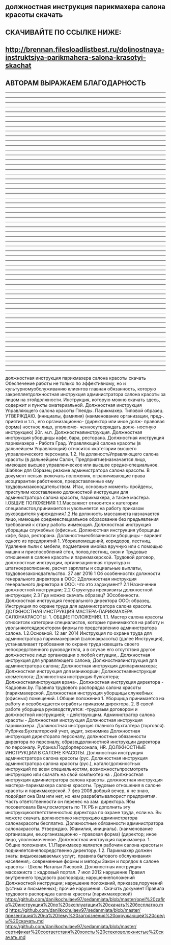 должностная инструкция парикмахера салона красоты скачать
--------------------------------------------------
СКАЧИВАЙТЕ ПО ССЫЛКЕ НИЖЕ:
--------------------------------------------------
http://brennan.filesloadlistbest.ru/doljnostnaya-instruktsiya-parikmahera-salona-krasotyi-skachat
--------------------------------------------------
АВТОРАМ ВЫРАЖАЕМ БЛАГОДАРНОСТЬ
--------------------------------------------------
--------------------------------------------------
--------------------------------------------------
--------------------------------------------------
--------------------------------------------------
--------------------------------------------------
--------------------------------------------------
--------------------------------------------------
--------------------------------------------------
--------------------------------------------------
--------------------------------------------------
--------------------------------------------------
--------------------------------------------------
--------------------------------------------------
--------------------------------------------------
--------------------------------------------------
--------------------------------------------------
--------------------------------------------------
--------------------------------------------------
--------------------------------------------------
--------------------------------------------------
--------------------------------------------------
--------------------------------------------------
--------------------------------------------------
--------------------------------------------------
--------------------------------------------------
--------------------------------------------------
--------------------------------------------------
--------------------------------------------------
--------------------------------------------------
--------------------------------------------------
--------------------------------------------------
--------------------------------------------------
--------------------------------------------------
--------------------------------------------------
--------------------------------------------------
--------------------------------------------------
--------------------------------------------------
--------------------------------------------------
--------------------------------------------------
--------------------------------------------------
--------------------------------------------------
--------------------------------------------------
--------------------------------------------------
--------------------------------------------------
--------------------------------------------------
--------------------------------------------------
--------------------------------------------------
--------------------------------------------------
--------------------------------------------------
--------------------------------------------------
--------------------------------------------------
--------------------------------------------------
--------------------------------------------------
--------------------------------------------------
--------------------------------------------------
--------------------------------------------------
--------------------------------------------------
--------------------------------------------------
--------------------------------------------------
должностная инструкция парикмахера салона красоты скачать Обеспечение работы не только по эффективному, но и культурномуобслуживанию клиентов  главная обязанность, которую закрепляетдолжностная инструкция администратора салона красоты за лицом на этойдолжности. Инструкция, которую можно скачать здесь, содержит и пункты оматериальной. Должностная инструкция Управляющего салона красоты Плеяды. Парикмахер. Типовой образец. УТВЕРЖДАЮ. (инициалы, фамилия) (наименование организации, пред-. приятия и т.п., его организационно- (директор или иное долж- правовая форма) ностное лицо, уполномо- ченноеутверждать долж- ностную инструкцию)    20г. м.п. Должностнаяинструкция. Должностная инструкция уборщицы кафе, бара, ресторана. Должностная инструкция парикмахера - Работа Град. Управляющий салона красоты (в дальнейшем Управляющий) относится ккатегории высшего управленческого персонала. 1.2. На должностьУправляющего салона красоты (в дальнейшем Салон, Предприятие)назначается лицо, имеющее высшее управленческое или высшее средне-специальное. Шаблон для Образец резюме администратора салона красоты. В документ нельзя включать положения, ограничивающие права исоцгарантии работников, предоставленные ему трудовымзаконодательством. Итак, основные моменты пройдены, приступим ксоставлению должностной инструкции для администратора салона красоты, парикмахера, а также мастера. I.ОБЩИЕ ПОЛОЖЕНИЯ 1.1.Массажист относится к категории специалистов,принимается и увольняется на работу приказом руководителя учреждения.1.2.На должность массажиста назначается лицо, имеющее среднееспециальное образование без предъявления требований к стажу работы иимеющий. Должностная инструкция уборщицы служебных (офисных. Должностная инструкция уборщицы кафе, бара, ресторана. Должностныеобязанности уборщицы - вариант одного из предприятий 1. Уборкапомещений, коридоров, лестниц. Удаление пыли с мебели, подметание имойка вручную или с помощью машин и приспособлений стен, полов,лестниц, окон и
Трудовые отношения в салоне красоты и парикмахерской. Трудовой договор, должностные инструкции, организационная структура и штатноерасписание, расчет зарплаты и социальные выплаты, трудовоезаконодательство. 27 авг 2016  1 Об особенностях должности генерального директора в ООО; 2Должностная инструкция генерального директора в ООО: что это задокумент? 2.1 Назначение должностной инструкции; 2.2 Структура иреквизиты должностной инструкции; 2.3 Где можно скачать образец? 3Особенности. Должностная инструкция генерального директора ООО: образец. Инструкция по охране труда для администратора салона красоты. ДОЛЖНОСТНАЯ ИНСТРУКЦИЯ МАСТЕРА-ПАРИКМАХЕРА САЛОНАКРАСОТЫ. 1. ОБЩИЕ ПОЛОЖЕНИЯ. 1.1. Мастер салона красоты относитсяк категории специалистов, которые принимаются на работу и увольняютсядиректором фирмы по представлению администратора салона. 1.2.Основной. 12 авг 2014  Инструкция по охране труда для администратора парикмахерской (салонакрасоты) (далее Инструкция), устанавливает требования по охране труда извещать своего непосредственного руководителя, а в случае его отсутствия другое должностное лицо организации о любой ситуации,. Должностная инструкция для управляющего салона; Должностнаяинструкция для администратора салона; Должностная инструкция дляпарикмахера; Должностная инструкция для маникюрши; Должностнаяинструкция косметолога; Должностная инструкция бухгалтера; Должностнаяинструкция врача-. Должностная инструкция директора - Кадровик.by. Правила трудового распорядка салона красоты (парикмахерской. Должностная инструкция уборщицы служебных (офисных) помещений. I.Общие положения 1. Уборщица принимается на работу и освобождается отработы приказом директора. 2. В своей работе уборщица руководствуется: -трудовым договором и должностной инструкцией; - действующим. Администратор салона красоты - Должностная инструкция
Должностная инструкция парикмахера. Должностная инструкция главного бухгалтера (торговля). Рубрика:Бухгалтерский учет, аудит, экономика  Должностная инструкция директорапо персоналу, должностные обязанности директора по персоналу, образецдолжностной инструкции директора по персоналу. Рубрика:Подборперсонала, HR. ДОЛЖНОСТНЫЕ ИНСТРУКЦИИ В САЛОНЕ КРАСОТЫ. Должностная инструкция администратора салона красоты (рус. Должностная инструкция администратора салона красоты (рус.), каталогдолжностных инструкций по всем специальностям, возможностьпросмотреть инструкцию или скачать на свой компьютер на . Должностная инструкция администратора салона красоты. должностная инструкция мастера-парикмахера салона красоты. Трудовые отношения в салоне красоты и парикмахерской. 7 фев 2008  добрый вечер, я не знаю, подойдет она Вам или нет, но нам разрабатывалюрист предприятия. Часть ответственности он перенес на зам. директора. Ябы посоветовала Вам,посмотреть по ТК РБ и дополнить эту инструкциюответственностью директора по охране труда, если на. Вы можете скачать должностную инструкцию администратора салонакрасоты бесплатно. Должностные обязанности администратора салонакрасоты. Утверждаю. (Фамилия, инициалы). (наименование организации, ее.организационно - правовая форма) (директор; иное лицо, уполномоченное. Должностная инструкция парикмахера. 1. Общие положения. 1.1.Парикмахер является рабочим салона красоты  и подчиняетсянепосредственно директору. 1.2. Парикмахер должен знать:  видыоказываемых услуг;.  правила бытового обслуживания населения;. современные формы и методы
Закон и порядок в салоне красоты - Школа Натальи Лисовой. Должностная инструкция массажиста :: кадровый портал. 7 июл 2012  нарушение Правил внутреннего трудового распорядка; нарушениеположений Должностной инструкции; нарушение положений, приказов,поручений (устных и письменных); прочие нарушения . Скачать документ Правила трудового распорядка салона красоты (парикмахерской)
https://github.com/danilkochulaev97/sedanmiata/blob/master/opel%20zafira%20инструкция%20по%20эксплуатации%20скачать%20бесплатно.md
https://github.com/danilkochulaev97/sedanmiata/blob/master/презентация%20на%20тему%20загрязнения%20окружающей%20среды%20скачать.md
https://github.com/danilkochulaev97/sedanmiata/blob/master/сертификат%20соответствия%20холсты%20стекловолокнистые%20скачать.md